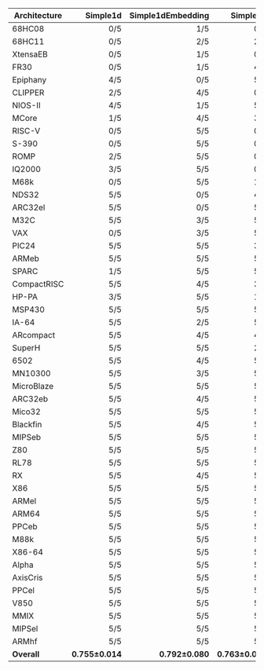 | Architecture | Simple1d | Simple1dEmbedding | Simple2d | Simple2dEmbedding | ResNet50 | ResNet50Embedding |
| ------------ | ------------: | ------------: | ------------: | ------------: | ------------: | ------------: |
| 68HC08 | 0/5 | 1/5 | 0/5 | 1/5 | 2/5 | 1/5 |
| 68HC11 | 0/5 | 2/5 | 2/5 | 1/5 | 1/5 | 0/5 |
| XtensaEB | 0/5 | 1/5 | 0/5 | 1/5 | 2/5 | 2/5 |
| FR30 | 0/5 | 1/5 | 4/5 | 1/5 | 3/5 | 1/5 |
| Epiphany | 4/5 | 0/5 | 5/5 | 0/5 | 2/5 | 1/5 |
| CLIPPER | 2/5 | 4/5 | 0/5 | 2/5 | 2/5 | 4/5 |
| NIOS-II | 4/5 | 1/5 | 5/5 | 1/5 | 0/5 | 3/5 |
| MCore | 1/5 | 4/5 | 3/5 | 0/5 | 4/5 | 2/5 |
| RISC-V | 0/5 | 5/5 | 0/5 | 5/5 | 2/5 | 4/5 |
| S-390 | 0/5 | 5/5 | 0/5 | 5/5 | 1/5 | 5/5 |
| ROMP | 2/5 | 5/5 | 0/5 | 4/5 | 3/5 | 2/5 |
| IQ2000 | 3/5 | 5/5 | 0/5 | 5/5 | 1/5 | 2/5 |
| M68k | 0/5 | 5/5 | 1/5 | 5/5 | 1/5 | 4/5 |
| NDS32 | 5/5 | 0/5 | 4/5 | 2/5 | 4/5 | 4/5 |
| ARC32el | 5/5 | 0/5 | 5/5 | 2/5 | 5/5 | 3/5 |
| M32C | 5/5 | 3/5 | 5/5 | 3/5 | 4/5 | 2/5 |
| VAX | 0/5 | 3/5 | 5/5 | 4/5 | 5/5 | 5/5 |
| PIC24 | 5/5 | 5/5 | 3/5 | 5/5 | 0/5 | 5/5 |
| ARMeb | 5/5 | 5/5 | 5/5 | 5/5 | 3/5 | 0/5 |
| SPARC | 1/5 | 5/5 | 5/5 | 5/5 | 2/5 | 5/5 |
| CompactRISC | 5/5 | 4/5 | 3/5 | 5/5 | 2/5 | 5/5 |
| HP-PA | 3/5 | 5/5 | 1/5 | 5/5 | 5/5 | 5/5 |
| MSP430 | 5/5 | 5/5 | 5/5 | 5/5 | 0/5 | 5/5 |
| IA-64 | 5/5 | 2/5 | 5/5 | 5/5 | 5/5 | 4/5 |
| ARcompact | 5/5 | 4/5 | 4/5 | 4/5 | 4/5 | 5/5 |
| SuperH | 5/5 | 5/5 | 2/5 | 5/5 | 4/5 | 5/5 |
| 6502 | 5/5 | 4/5 | 5/5 | 5/5 | 4/5 | 4/5 |
| MN10300 | 5/5 | 3/5 | 5/5 | 4/5 | 5/5 | 5/5 |
| MicroBlaze | 5/5 | 5/5 | 5/5 | 5/5 | 2/5 | 5/5 |
| ARC32eb | 5/5 | 4/5 | 5/5 | 3/5 | 5/5 | 5/5 |
| Mico32 | 5/5 | 5/5 | 5/5 | 5/5 | 4/5 | 4/5 |
| Blackfin | 5/5 | 4/5 | 5/5 | 5/5 | 5/5 | 5/5 |
| MIPSeb | 5/5 | 5/5 | 5/5 | 5/5 | 4/5 | 5/5 |
| Z80 | 5/5 | 5/5 | 5/5 | 4/5 | 5/5 | 5/5 |
| RL78 | 5/5 | 5/5 | 5/5 | 5/5 | 5/5 | 4/5 |
| RX | 5/5 | 4/5 | 5/5 | 5/5 | 5/5 | 5/5 |
| X86 | 5/5 | 5/5 | 5/5 | 5/5 | 5/5 | 5/5 |
| ARMel | 5/5 | 5/5 | 5/5 | 5/5 | 5/5 | 5/5 |
| ARM64 | 5/5 | 5/5 | 5/5 | 5/5 | 5/5 | 5/5 |
| PPCeb | 5/5 | 5/5 | 5/5 | 5/5 | 5/5 | 5/5 |
| M88k | 5/5 | 5/5 | 5/5 | 5/5 | 5/5 | 5/5 |
| X86-64 | 5/5 | 5/5 | 5/5 | 5/5 | 5/5 | 5/5 |
| Alpha | 5/5 | 5/5 | 5/5 | 5/5 | 5/5 | 5/5 |
| AxisCris | 5/5 | 5/5 | 5/5 | 5/5 | 5/5 | 5/5 |
| PPCel | 5/5 | 5/5 | 5/5 | 5/5 | 5/5 | 5/5 |
| V850 | 5/5 | 5/5 | 5/5 | 5/5 | 5/5 | 5/5 |
| MMIX | 5/5 | 5/5 | 5/5 | 5/5 | 5/5 | 5/5 |
| MIPSel | 5/5 | 5/5 | 5/5 | 5/5 | 5/5 | 5/5 |
| ARMhf | 5/5 | 5/5 | 5/5 | 5/5 | 5/5 | 5/5 |
| **Overall** | **0.755±0.014** | **0.792±0.080** | **0.763±0.023** | **0.804±0.045** | **0.718±0.030** | **0.800±0.037** |
